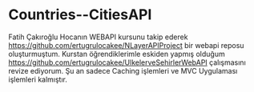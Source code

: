 # Countries--CitiesAPI

Fatih Çakıroğlu Hocanın WEBAPI kursunu takip ederek https://github.com/ertugrulocakee/NLayerAPIProject bir webapi reposu oluşturmuştum. Kurstan öğrendiklerimle 
eskiden yapmış olduğum https://github.com/ertugrulocakee/UlkelerveSehirlerWebAPI çalışmasını revize ediyorum. Şu an sadece Caching işlemleri ve MVC Uygulaması işlemleri
kalmıştır.
